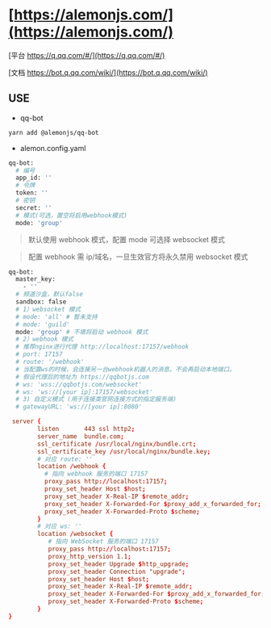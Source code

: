 # [https://alemonjs.com/](https://alemonjs.com/)

[平台 https://q.qq.com/#/](https://q.qq.com/#/)

[文档 https://bot.q.qq.com/wiki/](https://bot.q.qq.com/wiki/)

## USE

- qq-bot

```sh
yarn add @alemonjs/qq-bot
```

- alemon.config.yaml

```sh
qq-bot:
  # 编号
  app_id: ''
  # 令牌
  token: ''
  # 密钥
  secret: ''
  # 模式(可选，置空将启用webhook模式)
  mode: 'group'
```

> 默认使用 webhook 模式，配置 mode 可选择 websocket 模式

> 配置 webhook 需 ip/域名，一旦生效官方将永久禁用 websocket 模式

```sh
qq-bot:
  master_key:
    - ''
  # 频道沙盒，默认false
  sandbox: false
  # 1）websocket 模式
  # mode: 'all' # 暂未支持
  # mode: 'guild'
  mode: 'group' # 不填将启动 webhook 模式
  # 2）webhook 模式
  # 推荐nginx进行代理 http://localhost:17157/webhook
  # port: 17157
  # route: '/webhook'
  # 当配置ws的时候，会连接另一台webhook机器人的消息。不会再启动本地端口。
  # 假设代理后的地址为 https://qqbotjs.com
  # ws: 'wss://qqbotjs.com/websocket'
  # ws: 'ws://[your ip]:17157/websocket'
  # 3) 自定义模式 (用于连接类官网连接方式的指定服务端)
  # gatewayURL: 'ws://[your ip]:8080'
```

```conf
 server {
        listen       443 ssl http2;
        server_name  bundle.com;
        ssl_certificate /usr/local/nginx/bundle.crt;
        ssl_certificate_key /usr/local/nginx/bundle.key;
        # 对应 route: ''
        location /webhook {
          # 指向 webhook 服务的端口 17157
          proxy_pass http://localhost:17157;
          proxy_set_header Host $host;
          proxy_set_header X-Real-IP $remote_addr;
          proxy_set_header X-Forwarded-For $proxy_add_x_forwarded_for;
          proxy_set_header X-Forwarded-Proto $scheme;
        }
        # 对应 ws: ''
        location /websocket {
           # 指向 WebSocket 服务的端口 17157
           proxy_pass http://localhost:17157;
           proxy_http_version 1.1;
           proxy_set_header Upgrade $http_upgrade;
           proxy_set_header Connection "upgrade";
           proxy_set_header Host $host;
           proxy_set_header X-Real-IP $remote_addr;
           proxy_set_header X-Forwarded-For $proxy_add_x_forwarded_for;
           proxy_set_header X-Forwarded-Proto $scheme;
        }
}
```
